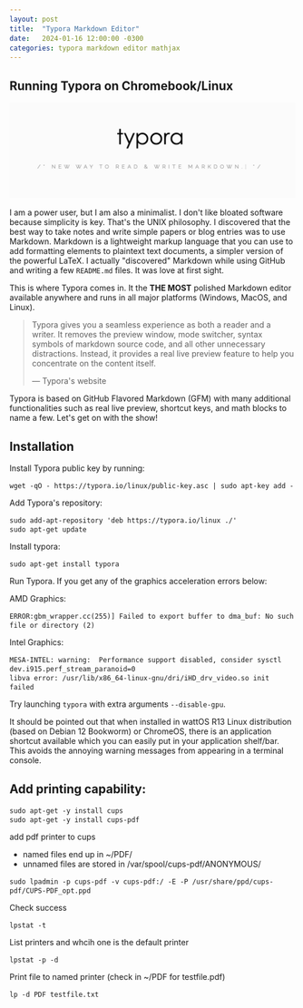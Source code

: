 ```yaml
---
layout: post
title:  "Typora Markdown Editor"
date:   2024-01-16 12:00:00 -0300
categories: typora markdown editor mathjax
---
```

## Running Typora on Chromebook/Linux

![Typora logo](/assets/img/typora-logo.jpg "Typora logo")

I am a power user, but I am also a minimalist. I don't like bloated software because simplicity is key. That's the UNIX philosophy. I discovered that the best way to take notes and write simple papers or blog entries was to use Markdown. Markdown is a lightweight markup language that you can use to add formatting elements to plaintext text documents, a simpler version of the powerful LaTeX. I actually "discovered" Markdown while using GitHub and writing a few `README.md` files. It was love at first sight.

This is where Typora comes in. It the **THE MOST** polished Markdown editor available anywhere and runs in all major platforms (Windows, MacOS, and Linux).

>Typora gives you a seamless experience as both a reader and a writer. It removes the preview window, mode switcher, syntax symbols of markdown source code, and all other unnecessary distractions. Instead, it provides a real live preview feature to help you concentrate on the content itself.
>
>— Typora's website

Typora is based on GitHub Flavored Markdown (GFM) with many additional functionalities such as real live preview, shortcut keys, and math blocks to name a few. Let's get on with the show!

## Installation

Install Typora public key by running:

```
wget -qO - https://typora.io/linux/public-key.asc | sudo apt-key add -
```

Add Typora's repository:

```
sudo add-apt-repository 'deb https://typora.io/linux ./'
sudo apt-get update
```

Install typora:

```
sudo apt-get install typora
```

Run Typora. If you get any of the graphics acceleration errors below:

AMD Graphics:

```
ERROR:gbm_wrapper.cc(255)] Failed to export buffer to dma_buf: No such file or directory (2)
```

Intel Graphics:

```
MESA-INTEL: warning:  Performance support disabled, consider sysctl dev.i915.perf_stream_paranoid=0
libva error: /usr/lib/x86_64-linux-gnu/dri/iHD_drv_video.so init failed
```

Try launching `typora` with extra arguments `--disable-gpu`.

It should be pointed out that when installed in wattOS R13 Linux distribution (based on Debian 12 Bookworm) or ChromeOS, there is an application shortcut available which you can easily put in your application shelf/bar. This avoids the annoying warning messages from appearing in a terminal console.

## Add printing capability:

```
sudo apt-get -y install cups
sudo apt-get -y install cups-pdf 
```

add pdf printer to cups 

- named files end up in ~/PDF/
- unnamed files are stored in /var/spool/cups-pdf/ANONYMOUS/

```
sudo lpadmin -p cups-pdf -v cups-pdf:/ -E -P /usr/share/ppd/cups-pdf/CUPS-PDF_opt.ppd 
```

Check success

```
lpstat -t 
```

List printers and whcih one is the default printer

```
lpstat -p -d 
```

Print file to named printer (check in ~/PDF for testfile.pdf)

```
lp -d PDF testfile.txt
```

